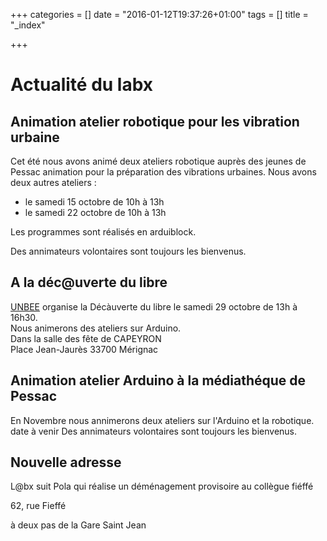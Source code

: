 +++
categories = [] 
date = "2016-01-12T19:37:26+01:00"
tags = [] 
title = "_index"

+++

# Actualité du labx

## Animation atelier robotique pour les vibration urbaine
Cet été nous avons animé deux ateliers robotique auprès des jeunes de Pessac animation pour la préparation des vibrations urbaines.
Nous avons deux autres ateliers :
 
* le samedi 15 octobre de 10h à 13h
* le samedi 22 octobre de 10h à 13h

Les programmes sont réalisés en arduiblock.

Des annimateurs volontaires sont toujours les bienvenus.


## A la déc@uverte du libre 

[UNBEE][1]  organise la Décàuverte du libre le samedi 29 octobre de 13h à 16h30.<br>
Nous animerons des ateliers sur Arduino.<br>
Dans la salle des fête de CAPEYRON <br>
Place Jean-Jaurès 33700 Mérignac


## Animation atelier Arduino à la médiathéque de Pessac

En Novembre nous annimerons deux ateliers sur l'Arduino et la robotique.
date à venir
Des annimateurs volontaires sont toujours les bienvenus.

## Nouvelle adresse
L@bx suit Pola qui réalise un déménagement provisoire au collègue fiéffé 

62, rue Fieffé 

à deux pas de la Gare Saint Jean

[1]:http://www.unbee.fr

